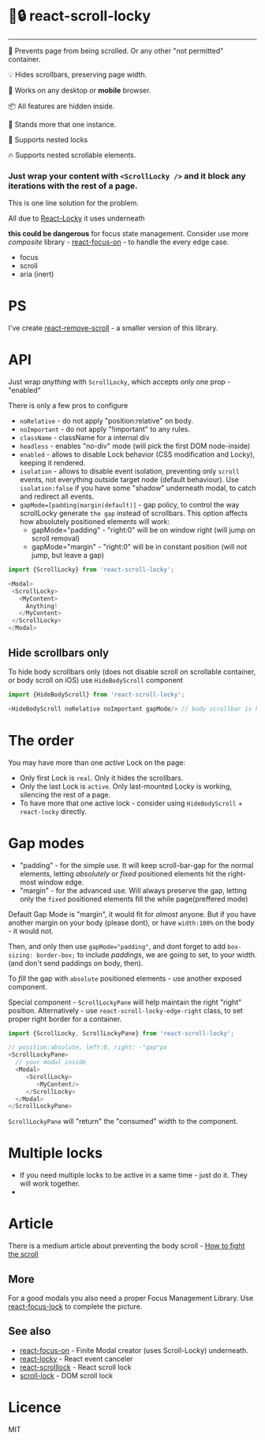 # 📜🔒 react-scroll-locky 
----
📜 Prevents page from being scrolled. Or any other "not permitted" container.

💡 Hides scrollbars, preserving page width.

🤘 Works on any desktop or __mobile__ browser.

📦 All features are hidden inside.

👫 Stands more that one instance.

🤔 Supports nested locks

🔥 Supports nested scrollable elements.

### Just wrap your content with `<ScrollLocky />` and it block any iterations with the rest of a page. 

This is one line solution for the problem.

All due to [React-Locky](https://github.com/theKashey/react-locky) it uses underneath

__this could be dangerous__ for focus state management.
Consider use more _composite_ library - [react-focus-on](https://github.com/theKashey/react-focus-on) - to handle the every edge case.
- focus
- scroll
- aria (inert)  

# PS
I've create [react-remove-scroll](https://github.com/theKashey/react-remove-scroll) - a smaller version of this library.

# API

Just wrap _anything_ with `ScrollLocky`, which accepts only one prop - "enabled"

There is only a few pros to configure
 -  `noRelative` - do not apply "position:relative" on body.
 -  `noImportant` - do not apply "!important" to any rules.
 -  `className` - className for a internal div
 -  `headless` - enables "no-div" mode (will pick the first DOM node-inside)
 -  `enabled` - allows to disable Lock behavior (CSS modification and Locky), keeping it rendered.
 -  `isolation` - allows to disable event isolation, preventing only `scroll` events, not everything outside target node (default behaviour).
 Use `isolation:false` if you have some "shadow" underneath modal, to catch and redirect all events. 
 -  `gapMode=[padding|margin(default)]` - gap policy, to control the way scrollLocky generate `the gap` instead of scrollbars.
This option affects how absolutely positioned elements will work:
    - gapMode="padding" - "right:0" will be on window right (will jump on scroll removal)
    - gapMode="margin" - "right:0" will be in constant position (will not jump, but leave a gap)

```js
import {ScrollLocky} from 'react-scroll-locky';

<Modal>
 <ScrollLocky>
   <MyContent>
     Anything!
   </MyContent>
 </ScrollLocky>
</Modal>   
```

## Hide scrollbars only
To hide body scrollbars only (does not disable scroll on scrollable container, or body scroll on iOS) use `HideBodyScroll` component
```js
import {HideBodyScroll} from 'react-scroll-locky';

<HideBodyScroll noRelative noImportant gapMode/> // body scrollbar is hidden
```

# The order
You may have more than one _active_ Lock on the page:
 - Only first Lock is `real`. Only it hides the scrollbars.
 - Only the last Lock is `active`. Only last-mounted Locky is working, silencing the rest of a page.
 - To have more that one active lock - consider using `HideBodyScroll` + `react-locky` directly.

# Gap modes
 - "padding" - for the simple use. It will keep scroll-bar-gap for the normal elements,
 letting _absolutely_ or _fixed_ positioned elements hit the right-most window edge.
 - "margin" - for the advanced use. Will always preserve the gap, letting only the 
 `fixed` positioned elements fill the while page(preffered mode)  
 
Default Gap Mode is "margin", it would fit for _almost_ anyone.
But if you have another margin on your body (please dont), or have `width:100%` on the body - it would not.

Then, and only then use `gapMode="padding"`, and dont forget to add `box-sizing: border-box;` to include _paddings_, we are going to set, to your width.
(and don't send paddings on body, then).
 
 To _fill_ the gap with `absolute` positioned elements - use another exposed component.

Special component - `ScrollLockyPane` will help maintain the right "right" position.
Alternatively - use `react-scroll-locky-edge-right` class, to set proper right border for a container.
```js
import {ScrollLocky, ScrollLockyPane} from 'react-scroll-locky';

// position:absolute, left:0, right: -"gap"px
<ScrollLockyPane>
  // your modal inside
  <Modal>
     <ScrollLocky>
        <MyContent/>  
     </ScrollLocky>
  </Modal> 
</ScrollLockyPane>
```


`ScrollLockyPane` will "return" the "consumed" width to the component.

# Multiple locks
- If you need multiple locks to be active in a same time - just do it. They will work together.
-  

# Article
 There is a medium article about preventing the body scroll - [How to fight the <body> scroll](https://medium.com/@antonkorzunov/how-to-fight-the-body-scroll-2b00267b37ac)

## More

For a good modals you also need a proper Focus Management Library.
Use [react-focus-lock](https://github.com/theKashey/react-focus-lock) to complete the picture.

## See also
 - [react-focus-on](https://github.com/theKashey/react-focus-on) - Finite Modal creator (uses Scroll-Locky) underneath.
 - [react-locky](https://github.com/theKashey/react-locky) - React event canceler
 - [react-scrolllock](https://github.com/jossmac/react-scrolllock) - React scroll lock
 - [scroll-lock](https://github.com/FL3NKEY/scroll-lock) - DOM scroll lock  

# Licence
 MIT
